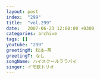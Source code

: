 ```yaml
---
layout: post
index:  "299"
title:  "vol.299"
date:   2007-06-23 12:00:00 +0300
categories: archive
tags: []
youtube: "299"
greetingM: 松本―茶
greetingT: なし
songName: ハイスクールララバイ
singer: イモ欽トリオ
---
```

